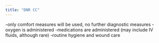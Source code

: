 ```yaml
---
title: "DNR CC"
---
```

-only comfort measures will be used, no further diagnostic measures
-oxygen is administered
-medications are administered (may include IV fluids, although rare)
-routine hygiene and wound care

